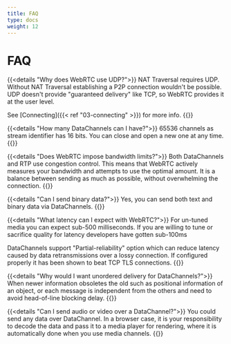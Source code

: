 ```yaml
---
title: FAQ
type: docs
weight: 12
---
```


# FAQ

{{<details "Why does WebRTC use UDP?">}}
NAT Traversal requires UDP. Without NAT Traversal establishing a P2P connection
wouldn't be possible.  UDP doesn't provide "guaranteed delivery" like TCP, so WebRTC provides it at the
user level.

See [Connecting]({{< ref "03-connecting" >}}) for more info.
{{</details>}}

{{<details "How many DataChannels can I have?">}}
65536 channels as stream identifier has 16 bits. You can close and open a new one at any time.
{{</details>}}

{{<details "Does WebRTC impose bandwidth limits?">}}
Both DataChannels and RTP use congestion control. This means that WebRTC actively measures
your bandwidth and attempts to use the optimal amount. It is a balance between sending as much
as possible, without overwhelming the connection.
{{</details>}}

{{<details "Can I send binary data?">}}
Yes, you can send both text and binary data via DataChannels.
{{</details>}}

{{<details "What latency can I expect with WebRTC?">}}
For un-tuned media you can expect sub-500 milliseconds. If you are willing to tune or sacrifice quality
for latency developers have gotten sub-100ms

DataChannels support "Partial-reliability" option which can reduce latency caused by
data retransmissions over a lossy connection. If configured properly it has been shown to beat TCP TLS connections.
{{</details>}}

{{<details "Why would I want unordered delivery for DataChannels?">}}
When newer information obsoletes the old such as positional information of an
object, or each message is independent from the others and need to avoid
head-of-line blocking delay.
{{</details>}}

{{<details "Can I send audio or video over a DataChannel?">}}
You could send any data over DataChannel. In a browser case, it is your
responsibility to decode the data and pass it to a media player for rendering,
where it is automatically done when you use media channels.
{{</details>}}
